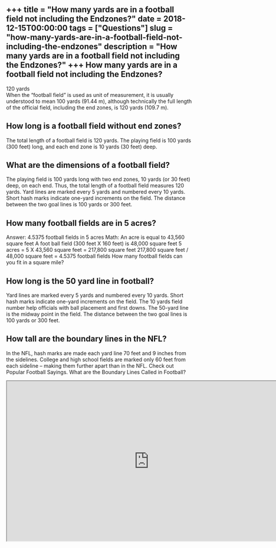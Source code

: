+++
title = "How many yards are in a football field not including the Endzones?"
date = 2018-12-15T00:00:00
tags = ["Questions"]
slug = "how-many-yards-are-in-a-football-field-not-including-the-endzones"
description = "How many yards are in a football field not including the Endzones?"
+++
How many yards are in a football field not including the Endzones?
------------------------------------------------------------------

120 yards  
When the “football field” is used as unit of measurement, it is usually understood to mean 100 yards (91.44 m), although technically the full length of the official field, including the end zones, is 120 yards (109.7 m).

How long is a football field without end zones?
-----------------------------------------------

The total length of a football field is 120 yards. The playing field is 100 yards (300 feet) long, and each end zone is 10 yards (30 feet) deep.

What are the dimensions of a football field?
--------------------------------------------

The playing field is 100 yards long with two end zones, 10 yards (or 30 feet) deep, on each end. Thus, the total length of a football field measures 120 yards. Yard lines are marked every 5 yards and numbered every 10 yards. Short hash marks indicate one-yard increments on the field. The distance between the two goal lines is 100 yards or 300 feet.

How many football fields are in 5 acres?
----------------------------------------

Answer: 4.5375 football fields in 5 acres Math: An acre is equal to 43,560 square feet A foot ball field (300 feet X 160 feet) is 48,000 square feet 5 acres = 5 X 43,560 square feet = 217,800 square feet 217,800 square feet / 48,000 square feet = 4.5375 football fields How many football fields can you fit in a square mile?

How long is the 50 yard line in football?
-----------------------------------------

Yard lines are marked every 5 yards and numbered every 10 yards. Short hash marks indicate one-yard increments on the field. The 10 yards field number help officials with ball placement and first downs. The 50-yard line is the midway point in the field. The distance between the two goal lines is 100 yards or 300 feet.

How tall are the boundary lines in the NFL?
-------------------------------------------

In the NFL, hash marks are made each yard line 70 feet and 9 inches from the sidelines. College and high school fields are marked only 60 feet from each sideline – making them further apart than in the NFL. Check out Popular Football Sayings. What are the Boundary Lines Called in Football?

<iframe allow="accelerometer; autoplay; clipboard-write; encrypted-media; gyroscope; picture-in-picture" allowfullscreen="" class="__youtube_prefs__  epyt-is-override  no-lazyload" data-no-lazy="1" data-origheight="433" data-origwidth="770" data-skipgform_ajax_framebjll="" height="433" id="_ytid_41575" loading="lazy" src="https://www.youtube.com/embed/ycQt9TzAtCo?enablejsapi=1&autoplay=0&cc_load_policy=0&cc_lang_pref=&iv_load_policy=1&loop=0&modestbranding=0&rel=1&fs=1&playsinline=0&autohide=2&theme=dark&color=red&controls=1&" title="YouTube player" width="770"></iframe>